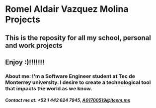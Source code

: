 # Romel Aldair Vazquez Molina Projects
## This is the reposity for all my school, personal and work projects 
## Enjoy :)!!!!!!!

### About me: I'm a Software Engineer student at Tec de Monterrey university. I desire to create a technological tool that impacts the world as we know. 

##### Contact me at: +52 1 442 624 7945, A01700519@itesm.mx
